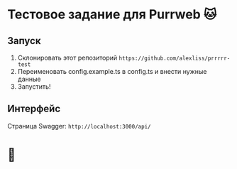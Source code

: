 # Тестовое задание для Purrweb 🐱

## Запуск
1. Склонировать этот репозиторий `https://github.com/alexliss/prrrrr-test`
2. Переименовать config.example.ts в config.ts и внести нужные данные
3. Запустить!

## Интерфейс
Страница Swagger: `http://localhost:3000/api/`
 
# 🦐
